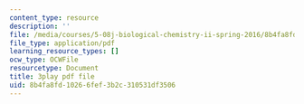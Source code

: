 ```yaml
---
content_type: resource
description: ''
file: /media/courses/5-08j-biological-chemistry-ii-spring-2016/8b4fa8fd10266fef3b2c310531df3506_JbV0aUHvROc.pdf
file_type: application/pdf
learning_resource_types: []
ocw_type: OCWFile
resourcetype: Document
title: 3play pdf file
uid: 8b4fa8fd-1026-6fef-3b2c-310531df3506
---
```

